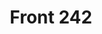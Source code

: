 ---
title: "Front 242"
summary: "Front 242 were formed in Aarschot, Belgium in 1981 by Daniel Bressanutti and Dirk Bergen. After a few singles, Jean-Luc De Meyer and Patrick Codenys joined the group and the first album, \"Geography\", was released. At this stage, Dirk Bergen left the group to become their manager. In 1983, Richard 23 joined the group as vocalist/percussionist. With this line-up, the band released many albums of EBM, gaining more popularity with every release. . They also established a solid live reputation, with an energetic show in para-military outfits. The year 1993 brought a radical change in style, with guest musicians, the disappearance of their military look and the exploration of both harder and softer sounds. After many years of silence, except for a few live/remix-albums, Front 242 re-appeared in the spotlight in the late nineties with their Re:boot-tour, bringing modern, techno-like cover versions of their own songs. In 2003 they took a step back towards their EBM-roots, with the release of \"Pulse\" and \"Still & Raw\". Before Front 242, the members were already involved in other projects, like , and Tranik Ind. ."
image: "front-242.jpg"
apple_music_artist_url: "https://music.apple.com/gb/artist/front-242/484849"
wikipedia_url: "https://en.wikipedia.org/wiki/Front_242"
---